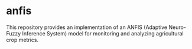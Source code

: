 # anfis
This repository provides an implementation of an ANFIS (Adaptive Neuro-Fuzzy Inference System) model for monitoring and analyzing agricultural crop metrics.
